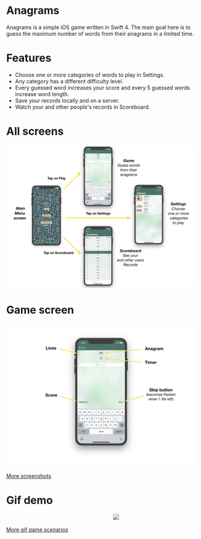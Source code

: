 # Anagrams

Anagrams is a simple iOS game written in Swift 4. 
The main goal here is to guess the maximum number of words from their anagrams in a limited time.

# Features

- Choose one or more categories of words to play in Settings.
- Any category has a different difficulty level.
- Every guessed word increases your score and every 5 guessed words increase word length.
- Save your records locally and on a server.
- Watch your and other people's records in Scoreboard.

# All screens

<img src="Pics and Gifs/AllScreens/AllScreens.jpg" width="950" >

# Game screen

<img src="Pics and Gifs/GameScreen/GameScreen.jpg" width="950" >

[More screenshots](https://github.com/olegshcherba/Anagrams/tree/master/Pics%20and%20Gifs/Screenshots)

# Gif demo

&nbsp; &nbsp; &nbsp; &nbsp; &nbsp; &nbsp; &nbsp; &nbsp; &nbsp; &nbsp; &nbsp; &nbsp; &nbsp; &nbsp; &nbsp; &nbsp; &nbsp; &nbsp; &nbsp; &nbsp; &nbsp; &nbsp; &nbsp; &nbsp; &nbsp; &nbsp; &nbsp; &nbsp; &nbsp; &nbsp; &nbsp; &nbsp; &nbsp; &nbsp; &nbsp; &nbsp; <img src="Pics%20and%20Gifs/GameScenario/Game%20scenario.gif" width="275" >

[More gif game scenarios](https://github.com/olegshcherba/Anagrams/tree/master/Pics%20and%20Gifs/GIFS) 
